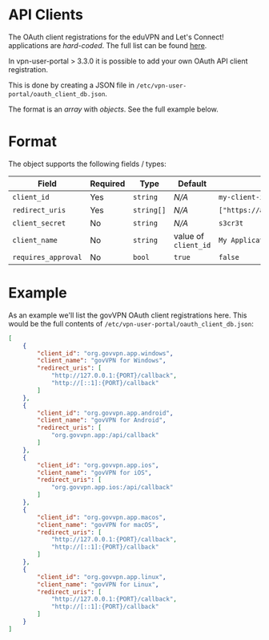 # API Clients

The OAuth client registrations for the eduVPN and Let's Connect! applications
are _hard-coded_. The full list can be found 
[here](https://git.sr.ht/~fkooman/vpn-user-portal/tree/v3/item/src/OAuth/VpnClientDb.php).

In vpn-user-portal > 3.3.0 it is possible to add your own OAuth API client 
registration.

This is done by creating a JSON file in 
`/etc/vpn-user-portal/oauth_client_db.json`. 

The format is an _array_ with _objects_. See the full example below.

# Format

The object supports the following fields / types:

| Field               | Required | Type       | Default              | Example                                |
| ------------------- | -------- | ---------- | -------------------- | -------------------------------------- |
| `client_id`         | Yes      | `string`   | _N/A_                | `my-client-id`                         |
| `redirect_uris`     | Yes      | `string[]` | _N/A_                | `["https://app.example.org/callback"]` |
| `client_secret`     | No       | `string`   | _N/A_                | `s3cr3t`                               |
| `client_name`       | No       | `string`   | value of `client_id` | `My Application`                       |
| `requires_approval` | No       | `bool`     | `true`               | `false`                                |

# Example

As an example we'll list the govVPN OAuth client registrations here. This would
be the full contents of `/etc/vpn-user-portal/oauth_client_db.json`:

```json
[
    {
        "client_id": "org.govvpn.app.windows",
        "client_name": "govVPN for Windows",
        "redirect_uris": [
            "http://127.0.0.1:{PORT}/callback",
            "http://[::1]:{PORT}/callback"
        ]
    },
    {
        "client_id": "org.govvpn.app.android",
        "client_name": "govVPN for Android",
        "redirect_uris": [
            "org.govvpn.app:/api/callback"
        ]
    },
    {
        "client_id": "org.govvpn.app.ios",
        "client_name": "govVPN for iOS",
        "redirect_uris": [
            "org.govvpn.app.ios:/api/callback"
        ]
    },
    {
        "client_id": "org.govvpn.app.macos",
        "client_name": "govVPN for macOS",
        "redirect_uris": [
            "http://127.0.0.1:{PORT}/callback",
            "http://[::1]:{PORT}/callback"
        ]
    },
    {
        "client_id": "org.govvpn.app.linux",
        "client_name": "govVPN for Linux",
        "redirect_uris": [
            "http://127.0.0.1:{PORT}/callback",
            "http://[::1]:{PORT}/callback"
        ]
    }
]
```
